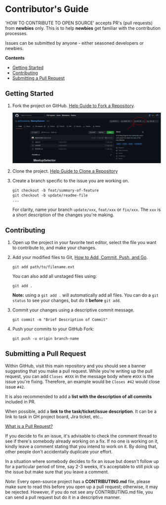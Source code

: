 # Contributor's Guide

'HOW TO CONTRIBUTE TO OPEN SOURCE' accepts PR's (pull requests) from **newbies**
only. This is to help **newbies** get familiar with the contribution processes.

Issues can be submitted by anyone - either seasoned developers or newbies.

**Contents**

- [Getting Started](#getting-started)
- [Contributing](#contributing)
- [Submitting a Pull Request](#submitting-a-pull-request)

## Getting Started

1.  Fork the project on GitHub.
    [Help Guide to Fork a Repository](https://help.github.com/en/articles/fork-a-repo/).

    ![How to fork](doc/img/fork.png)

2.  Clone the project.
    [Help Guide to Clone a Repository](https://help.github.com/en/articles/cloning-a-repository)

3.  Create a branch specific to the issue you are working on.

    ```shell
    git checkout -b feat/summary-of-feature
    git checkout -b update/readme-file
    ...
    ```

    For clarity, name your branch `update/xxx`, `feat/xxx` or `fix/xxx`. The `xxx` is a short description of the changes you're making.

## Contributing

1.  Open up the project in your favorite text editor, select the file you want to contribute to, and make your changes.

2.  Add your modified files to Git, [How to Add, Commit, Push, and Go](http://readwrite.com/2013/10/02/github-for-beginners-part-2/).

    ```shell
    git add path/to/filename.ext
    ```

    You can also add all unstaged files using:

    ```shell
    git add .
    ```

    **Note:** using a `git add .` will automatically add all files. You can do a `git status` to see your changes, but do it **before** `git add`.

3.  Commit your changes using a descriptive commit message.

    ```shell
    git commit -m "Brief Description of Commit"
    ```

4.  Push your commits to your GitHub Fork:

    ```shell
    git push -u origin branch-name
    ```

## Submitting a Pull Request

Within GitHub, visit this main repository and you should see a banner suggesting that you make a pull request. While you're writing up the pull request, you can add `Closes #XXX` in the message body where `#XXX` is the issue you're fixing. Therefore, an example would be `Closes #42` would close issue
`#42`.

It is also recommended to add a **list with the description of all commits** included in PR.

When possible, add a **link to the task/ticket/issue description**. It can be a link to task in GH project board, Jira ticket, etc...

[What is a Pull Request?](https://yangsu.github.io/pull-request-tutorial/)

If you decide to fix an issue, it's advisable to check the comment thread to see if there's somebody already working on a fix. If no one is working on it, kindly leave a comment stating that you intend to work on it. By doing that, other people don't accidentally duplicate your effort.

In a situation where somebody decides to fix an issue but doesn't follow up for a particular period of time, say 2-3 weeks, it's acceptable to still pick up the issue but make sure that you leave a comment.

*Note*: Every open-source project has a **CONTRIBUTING.md** file, please make sure to read this before you open up a pull request; otherwise, it may be rejected. However, if you do not see any CONTRIBUTING.md file, you can send a pull request but do it in a descriptive manner.
